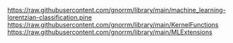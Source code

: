 https://raw.githubusercontent.com/gnorrm/library/main/machine_learning-lorentzian-classification.pine
https://raw.githubusercontent.com/gnorrm/library/main/KernelFunctions
https://raw.githubusercontent.com/gnorrm/library/main/MLExtensions
